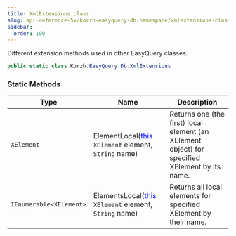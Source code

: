 ```yaml
---
title: XmlExtensions class
slug: api-reference-5x/korzh-easyquery-db-namespace/xmlextensions-class
sidebar:
  order: 100
---
```


Different extension methods used in other EasyQuery classes.
```csharp
public static class Korzh.EasyQuery.Db.XmlExtensions

```

### Static Methods

| Type | Name | Description | 
| --- | --- | --- | 
| `XElement` | ElementLocal(<span style='color: blue'>this</span> `XElement` element, `String` name) | Returns one (the first) local element (an XElement object) for specified XElement by its name. | 
| `IEnumerable<XElement>` | ElementsLocal(<span style='color: blue'>this</span> `XElement` element, `String` name) | Returns all local elements for specified XElement by their name. |
